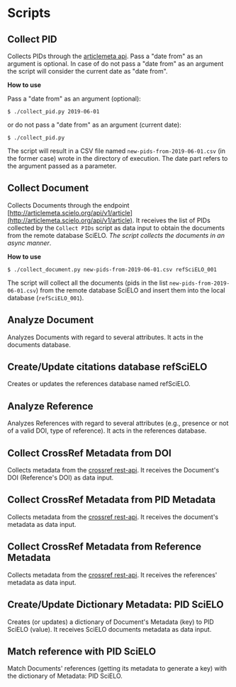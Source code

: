 # Scripts

## Collect PID

Collects PIDs through the [articlemeta api](https://github.com/scieloorg/articlemetaapi). Pass a "date from" as an argument is optional. In case of do not pass a "date from" as an argument the script will consider the current date as "date from".

**How to use**

Pass a "date from" as an argument (optional): 

`$ ./collect_pid.py 2019-06-01`

or do not pass a "date from" as an argument (current date):

`$ ./collect_pid.py`

The script will result in a CSV file named `new-pids-from-2019-06-01.csv` (in the former case) wrote in the directory of execution. The date part refers to the argument passed as a parameter.


## Collect Document

Collects Documents through the endpoint [http://articlemeta.scielo.org/api/v1/article](http://articlemeta.scielo.org/api/v1/article). It receives the list of PIDs collected by the `Collect PIDs` script as data input to obtain the documents from the remote database SciELO. _The script collects the documents in an async manner_.

**How to use**

`$ ./collect_document.py new-pids-from-2019-06-01.csv refSciELO_001`

The script will collect all the documents (pids in the list `new-pids-from-2019-06-01.csv`) from the remote database SciELO and insert them into the local database (`refSciELO_001`).


## Analyze Document

Analyzes Documents with regard to several attributes. It acts in the documents database.


## Create/Update citations database refSciELO

Creates or updates the references database named refSciELO.


## Analyze Reference

Analyzes References with regard to several attributes (e.g., presence or not of a valid DOI, type of reference). It acts in the references database.


## Collect CrossRef Metadata from DOI

Collects metadata from the [crossref rest-api](https://www.crossref.org/services/metadata-delivery/rest-api/). It receives the Document's DOI (Reference's DOI) as data input.


## Collect CrossRef Metadata from PID Metadata

Collects metadata from the [crossref rest-api](https://www.crossref.org/services/metadata-delivery/rest-api/). It receives the document's metadata as data input.


## Collect CrossRef Metadata from Reference Metadata

Collects metadata from the [crossref rest-api](https://www.crossref.org/services/metadata-delivery/rest-api/). It receives the references' metadata as data input.


## Create/Update Dictionary Metadata: PID SciELO

Creates (or updates) a dictionary of Document's Metadata (key) to PID SciELO (value). It receives SciELO documents metadata as data input.


## Match reference with PID SciELO

Match Documents' references (getting its metadata to generate a key) with the dictionary of Metadata: PID SciELO.
